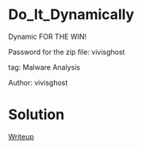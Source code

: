 # Do_It_Dynamically

Dynamic FOR THE WIN!

Password for the zip file: vivisghost

tag: Malware Analysis

Author: vivisghost

# Solution
[Writeup](./solve/writeup.md)

